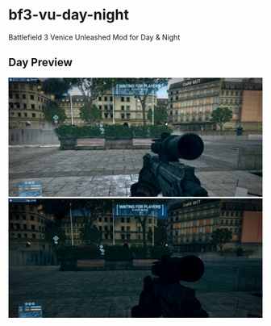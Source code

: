 # bf3-vu-day-night
Battlefield 3 Venice Unleashed Mod for Day &amp; Night

## Day Preview
![preview-day](preview-day.png)
![preview-night](preview-night.png)
